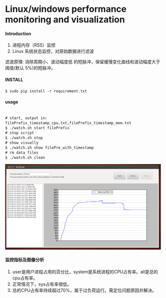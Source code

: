 Linux/windows performance monitoring and visualization
======================================================

#### Introduction

1. 进程内存（RSS）监控
2. Linux 系统状态监控，对原始数据进行滤波

滤波原理: 消除周期小、波动幅度低
的短脉冲，保留缓慢变化曲线和波动幅度大于阈值(默认 5%)的短脉冲。

#### INSTALL

`$ sudo pip install -r requirement.txt`

#### usage

<pre><code>
# start, output in: filePrefix_timestamp_cpu.txt,filePrefix_timestamp_mem.txt
$ ./watch.sh start filePrefix`
# stop script
$ ./watch.sh stop
# show visually
$ ./watch.sh show filePre_with_timestamp
# rm data files
$ ./watch.sh clean
</code></pre>

![example of monitor][exp_monitor]

#### 监控指标及图像分析

1. user是用户进程占用的百分比，system是系统进程的CPU占有率。all是总的cpu占有率。
2. 正常情况下，sys占有率很低。
3. 总的CPU占有率持续超过70%，属于过负荷运行。需定位问题原因并解决。


[exp_monitor]:doc/memory_track.png 'example of memory track'
